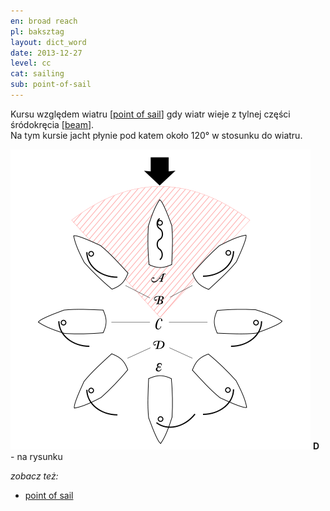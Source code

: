 ```yaml
---
en: broad reach
pl: baksztag
layout: dict_word
date: 2013-12-27
level: cc
cat: sailing
sub: point-of-sail
---
```


Kursu względem wiatru [[point of sail](/dict/point-of-sail.html)] gdy wiatr wieje z tylnej części śródokręcia [[beam](/dict/beam.html)].  
Na tym kursie jacht płynie pod katem około 120° w stosunku do wiatru.

![point of sail](/img/dict/points_of_sail.png)
**D** - na rysunku

*zobacz też:*

* [point of sail](/dict/point-of-sail.html)
